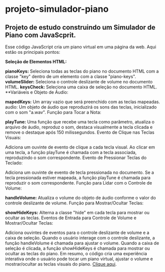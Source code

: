 # projeto-simulador-piano
 ## Projeto de estudo construindo um Simulador de Piano com JavaScprit.
 
Esse código JavaScript cria um piano virtual em uma página da web. Aqui estão os principais pontos:

**Seleção de Elementos HTML:**

**pianoKeys:** Seleciona todas as teclas do piano no documento HTML com a classe "key" dentro de um elemento com a classe "piano-keys".
**volumeSlider:** Seleciona o controle deslizante de volume no documento HTML.
**keysCheck:** Seleciona uma caixa de seleção no documento HTML.
**Variáveis e Objeto de Áudio:

**mapedKeys:** Um array vazio que será preenchido com as teclas mapeadas.
audio: Um objeto de áudio que reproduzirá os sons das teclas, inicializado com o som "a.wav".
Função para Tocar a Nota:

**playTune:** Uma função que recebe uma tecla como parâmetro, atualiza o arquivo de áudio, reproduz o som, destaca visualmente a tecla clicada e remove o destaque após 150 milissegundos.
Evento de Clique nas Teclas Visuais:

Adiciona um ouvinte de evento de clique a cada tecla visual.
Ao clicar em uma tecla, a função playTune é chamada com a tecla associada, reproduzindo o som correspondente.
Evento de Pressionar Teclas do Teclado:

Adiciona um ouvinte de evento de tecla pressionada no documento.
Se a tecla pressionada estiver mapeada, a função playTune é chamada para reproduzir o som correspondente.
Função para Lidar com o Controle de Volume:

**handleVolume:** Atualiza o volume do objeto de áudio conforme o valor do controle deslizante de volume.
Função para Mostrar/Ocultar Teclas:

**showHideKeys:** Alterna a classe "hide" em cada tecla para mostrar ou ocultar as teclas.
Eventos de Entrada para Controle de Volume e Mostrar/Ocultar Teclas:

Adiciona ouvintes de eventos para o controle deslizante de volume e a caixa de seleção.
Quando o usuário interage com o controle deslizante, a função handleVolume é chamada para ajustar o volume.
Quando a caixa de seleção é clicada, a função showHideKeys é chamada para mostrar ou ocultar as teclas do piano.
Em resumo, o código cria uma experiência interativa onde o usuário pode tocar um piano virtual, ajustar o volume e mostrar/ocultar as teclas visuais do piano.
 [Clique aqui](https://danielcauldron.github.io/projeto-simulador-piano/).
